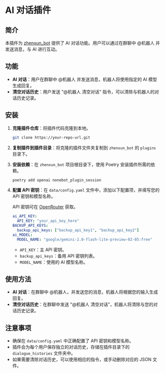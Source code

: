 # AI 对话插件

## 简介

本插件为 [zhenxun_bot](https://github.com/HibiKier/zhenxun_bot) 提供了 AI 对话功能。用户可以通过在群聊中 @机器人 并发送消息，与 AI 进行互动。

## 功能

- **AI 对话**：用户在群聊中 @机器人 并发送消息，机器人将使用指定的 AI 模型生成回复。
- **清空对话历史**：用户发送 "@机器人 清空对话" 指令，可以清除与机器人的对话历史记录。

## 安装

1. **克隆插件仓库**：将插件代码克隆到本地。

   ```bash
   git clone https://your-repo-url.git
   ```

2. **复制插件到插件目录**：将克隆的插件文件夹复制到 `zhenxun_bot` 的 `plugins` 目录下。

3. **安装依赖**：在 `zhenxun_bot` 项目根目录下，使用 Poetry 安装插件所需的依赖。

   ```bash
   poetry add openai nonebot_plugin_session
   ```

4. **配置 API 密钥**：在 `data/config.yaml` 文件中，添加以下配置项，并填写您的 API 密钥和模型名称。

   API 密钥可在 [OpenRouter](https://openrouter.ai) 获取。
   
   ```yaml
   ai_API_KEY:
     API_KEY: "your_api_key_here"
   BACKUP_API_KEYS:
     backup_api_keys: ["backup_api_key1", "backup_api_key2"]
   ai_MODEL:
     MODEL_NAME: "google/gemini-2.0-flash-lite-preview-02-05:free"
   ```

   - `API_KEY`：主 API 密钥。
   - `backup_api_keys`：备用 API 密钥列表。
   - `MODEL_NAME`：使用的 AI 模型名称。

## 使用方法

- **AI 对话**：在群聊中 @机器人，并发送您的消息，机器人将根据您的输入生成回复。
- **清空对话历史**：在群聊中发送 "@机器人 清空对话"，机器人将清除与您的对话历史记录。

## 注意事项

- 确保在 `data/config.yaml` 中正确配置了 API 密钥和模型名称。
- 插件会为每个用户保存独立的对话历史，存储在插件目录下的 `dialogue_histories` 文件夹中。
- 如果需要清除对话历史，可以使用相应的指令，或手动删除对应的 JSON 文件。

